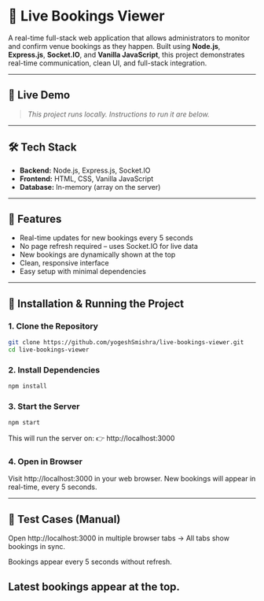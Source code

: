 # 📡 Live Bookings Viewer

A real-time full-stack web application that allows administrators to monitor and confirm venue bookings as they happen. Built using **Node.js**, **Express.js**, **Socket.IO**, and **Vanilla JavaScript**, this project demonstrates real-time communication, clean UI, and full-stack integration.

---

## 🚀 Live Demo

> _This project runs locally. Instructions to run it are below._

---

## 🛠 Tech Stack

- **Backend:** Node.js, Express.js, Socket.IO
- **Frontend:** HTML, CSS, Vanilla JavaScript
- **Database:** In-memory (array on the server)

---

## 📌 Features

- Real-time updates for new bookings every 5 seconds
- No page refresh required – uses Socket.IO for live data
- New bookings are dynamically shown at the top
- Clean, responsive interface
- Easy setup with minimal dependencies

---

## 🔧 Installation & Running the Project

### 1. Clone the Repository

```bash
git clone https://github.com/yogeshSmishra/live-bookings-viewer.git
cd live-bookings-viewer
```
### 2. Install Dependencies
```bash
npm install
```
### 3. Start the Server
```bash
npm start
```
This will run the server on:
👉 http://localhost:3000

### 4. Open in Browser
Visit http://localhost:3000 in your web browser.
New bookings will appear in real-time, every 5 seconds.

---
## 🧪 Test Cases (Manual)
Open http://localhost:3000 in multiple browser tabs → All tabs show bookings in sync.

Bookings appear every 5 seconds without refresh.

Latest bookings appear at the top.
---

